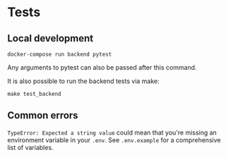 # Tests

## Local development

```shell
docker-compose run backend pytest
```

Any arguments to pytest can also be passed after this command.

It is also possible to run the backend tests via make:

```shell
make test_backend
```

## Common errors

`TypeError: Expected a string value` could mean that you're missing an environment variable in your `.env`.
See `.env.example` for a comprehensive list of variables.
